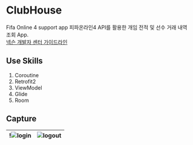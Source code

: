 # ClubHouse
Fifa Online 4 support app
피파온라인4 API를 활용한 개임 전적 및 선수 거래 내역 조회 App.
</br>
[넥슨 개발자 센터 가이드라인](https://developers.nexon.com/fifaonline4/apiList)

## Use Skills
1. Coroutine
2. Retrofit2
3. ViewModel
4. Glide
5. Room

## Capture
!![login](https://user-images.githubusercontent.com/65227900/168439140-3b5929fd-b468-4c4c-a944-727de9c31881.jpg) |![logout](https://user-images.githubusercontent.com/65227900/168439144-1820f448-425a-4123-9138-00e1e39c4253.jpg)
--- | --- |
